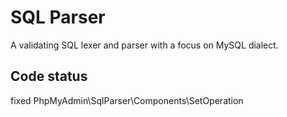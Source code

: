 # SQL Parser

A validating SQL lexer and parser with a focus on MySQL dialect.

## Code status

fixed PhpMyAdmin\SqlParser\Components\SetOperation